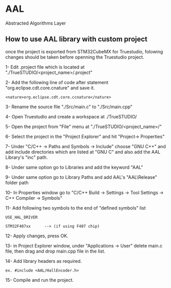 # AAL
Abstracted Algorithms Layer

## How to use AAL library with custom project
once the project is exported from STM32CubeMX for Truestudio, folowing changes should be taken before openning the Truestudio project.

1- Edit .project file which is located at "./TrueSTUDIO/<project_name>/.project"

2- Add the following line of code after statement "<nature>org.eclipse.cdt.core.cnature</nature>" and save it.

	<nature>org.eclipse.cdt.core.ccnature</nature>

3- Rename the source file "./Src/main.c" to "./Src/main.cpp" 

4- Open Truestudio and create a workspace at ./TrueSTUDIO/

5- Open the project from "File" menu at "./TrueSTUDIO/<project_name>/"

6- Select the project in the "Project Explorer" and hit "Project-> Properties"

7- Under "C/C++ -> Paths and Symbols -> Include" choose "GNU C++" and add include directories which are listed at "GNU C" and also add the AAL Library's "inc" path.

8- Under same option go to Libraries and add the keyword "AAL"

9- Under same option go to Library Paths and add AAL's "AAL\Release\" folder path  

10- In Properties window go to "C/C++ Build -> Settings -> Tool Settings -> C++ Compiler -> Symbols"

11- Add following two symbols to the end of "defined symbols" list

	USE_HAL_DRIVER

	STM32F407xx      --> (if using F407 chip)

12- Apply changes, press OK.

13- in Project Explorer window, under "Applications -> User" delete main.c file, then drag and drop main.cpp file in the list.

14- Add library headers as required.

	ex. #include <AAL/HallEncoder.h>

15- Compile and run the project. 